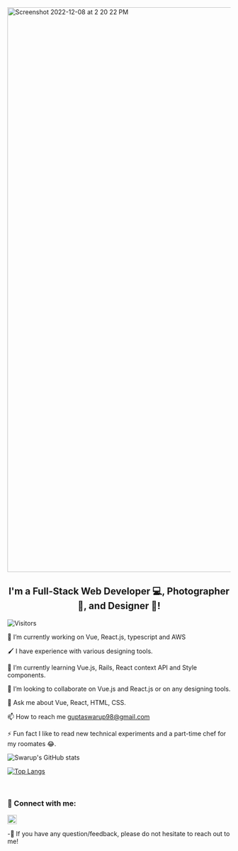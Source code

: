 <img width="1274" alt="Screenshot 2022-12-08 at 2 20 22 PM" src="https://user-images.githubusercontent.com/56894217/206401458-360c0252-07d7-4d6c-b97b-9cdea236eff5.png">


<h2 align="center">
I'm a Full-Stack Web Developer 💻, Photographer 📸, and Designer 🎨!
</h2> 

![Visitors](https://visitor-badge.glitch.me/badge?page_id=swarup-cloud.swarup-cloud)

🔭 I’m currently working on Vue, React.js, typescript and AWS

🖌 I have experience with various designing tools.

🌱 I’m currently learning Vue.js, Rails, React context API and Style components.

👯 I’m looking to collaborate on Vue.js and React.js or on any designing tools.

💬 Ask me about Vue, React, HTML, CSS.

📫 How to reach me guptaswarup98@gmail.com

⚡ Fun fact I like to read new technical experiments and a part-time chef for my roomates 😂.


![Swarup's GitHub stats](https://github-readme-stats.vercel.app/api?username=swarup-cloud)

[![Top Langs](https://github-readme-stats.vercel.app/api/top-langs/?username=swarup-cloud&layout=compact)](https://github.com/yushi1007)

</br>

### 🤝 Connect with me: 
<a href="https://www.linkedin.com/in/swarup-kumar-gupta/?trk=public-profile-join-page/">
  <img align="left" src="https://raw.githubusercontent.com/yushi1007/yushi1007/main/images/linkedin.svg" alt="Yu Shi | LinkedIn" width="21px"/>
</a>
</br>
</br>
-💬 If you have any question/feedback, please do not hesitate to reach out to me!
